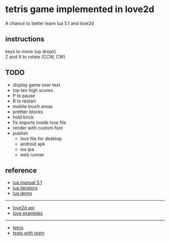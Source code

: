 # tetris game implemented in love2d

A chance to better learn lua 5.1 and love2d

## instructions

keys to move (up drops)  
Z and X to rotate (CCW, CW)

## TODO

- display game over text
- top ten high scores
- P to pause
- R to restart
- mobile touch areas
- prettier blocks
- hold brick
- fix imports inside love file
- render with custom font
- publish
  - love file for desktop
  - android apk
  - ios ipa
  - web runner

## reference

- [lua manual 5.1](https://www.lua.org/manual/5.1/)
- [lua iterators](https://www.lua.org/manual/2.4/node31.html)
- [lua demo](https://www.lua.org/cgi-bin/demo)

---

- [love2d api](https://love2d.org/wiki/Main_Page)
- [love examples](https://github.com/love2d-community/LOVE-Example-Browser/tree/master/examples)

---

- [tetris](https://en.wikipedia.org/wiki/Tetris)
- [tests with testy](https://github.com/siffiejoe/lua-testy)
